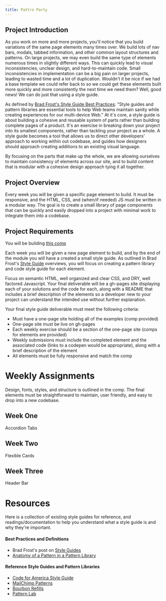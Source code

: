 ```yaml
---
title: Pattrn Party
---
```


## Project Introduction

As you work on more and more projects, you'll notice that you build variations of the same page elements many times over. We build lots of nav bars, modals, tabbed information, and other common layout structures and patterns. On large projects, we may even build the same type of elements numerous times in slightly different ways. This can quickly lead to visual inconsistencies, unclear design, and hard-to-maintain code. Small inconsistencies in implementation can be a big pain on larger projects, leading to wasted time and a lot of duplication. Wouldn't it be nice if we had a base template we could refer back to so we could get these elements built more quickly and more consistently the next time we need them? Well, good news! We can do just that using a style guide.

As defined by [Brad Frost's Style Guide Best Practices](http://bradfrost.com/blog/post/style-guide-best-practices/): "Style guides and pattern libraries are essential tools to help Web teams maintain sanity while creating experiences for our multi-device Web." At it's core, a style guide is about building a cohesive and reusable system of parts rather than building complete pages of a product. It's an exercise in breaking down your project into its smallest components, rather than tackling your project as a whole. A style guide becomes a tool that allows us to direct other developers' approach to working within out codebase, and guides how designers should approach creating additions to an existing visual language.

By focusing on the parts that make up the whole, we are allowing ourselves to maintain consistency of elements across our site, and to build content that is modular with a cohesive design approach tying it all together.

## Project Overview

Every week you will be given a specific page element to build. It must be responsive, and the HTML, CSS, and (when/if needed) JS must be written in a modular way. The goal is to create a small library of page components that can be quickly and easily dropped into a project with minimal work to integrate them into a codebase.

## Project Requirements

You will be building [this comp](https://drive.google.com/drive/u/1/folders/0B_lPnjyMN6-CM1Z2OEptVmtUQ1U)

Each week you will be given a new page element to build, and by the end of the module you will have a created a small style guide. As outlined in Brad Frost's [Style Guide](http://bradfrost.com/blog/post/style-guides/) overviews, you will focus on creating a pattern library and code style guide for each element.

Focus on semantic HTML, well organized and clear CSS, and DRY, well factored Javascript. Your final deliverable will be a gh-pages site displaying each of your solutions and the code for each, along with a README that includes a brief description of the elements so a developer new to your project can understand the intended use without further explanation.

Your final style guide deliverable must meet the following criteria:

- Must have a one-page site holding all of the examples (comp provided)
- One-page site must be live on gh-pages
- Each weekly exercise should be a section of the one-page site (comps for elements are provided)
- Weekly submissions must include the completed element and the associated code (links to a codepen would be appropriate), along with a brief description of the element
- All elements must be fully responsive and match the comp

# Weekly Assignments

Design, fonts, styles, and structure is outlined in the comp. The final elements must be straightforward to maintain, user friendly, and easy to drop into a new codebase.

## Week One

Accordion Tabs

## Week Two

Flexible Cards

## Week Three

Header Bar


# Resources

Here is a collection of existing style guides for reference, and readings/documentation to help you understand what a style guide is and why they're important.

#### Best Practices and Definitions
- Brad Frost's post on [Style Guides](http://bradfrost.com/blog/post/style-guides/)
- [Anatomy of a Pattern in a Pattern Library](http://bradfrost.com/blog/post/anatomy-of-a-pattern-in-a-pattern-library/)

#### Reference Style Guides and Pattern Libraries
- [Code for America Style Guide](http://codeforamerica.clearleft.com/)
- [MailChimp Patterns](http://ux.mailchimp.com/patterns/)
- [Bourbon Refills](http://refills.bourbon.io/)
- [Pattern Lab](http://patternlab.io/)
